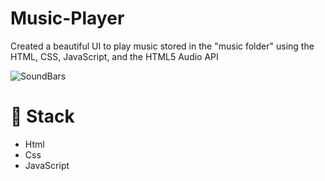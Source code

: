 # Music-Player
Created a beautiful UI to play music stored in the "music folder" using the  HTML, CSS, JavaScript, and the HTML5 Audio API


![SoundBars](/assets/MusicPlayerSample.gif)

# 🥞 Stack
* Html
* Css
* JavaScript

